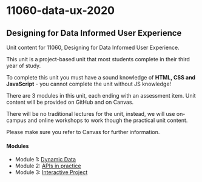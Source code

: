 # 11060-data-ux-2020
## Designing for Data Informed User Experience 

Unit content for 11060, Designing for Data Informed User Experience.

This unit is a project-based unit that most students complete in their third year of study.

To complete this unit you must have a sound knowledge of **HTML, CSS and JavaScript** - you cannot complete the unit without JS knowledge!

There are 3 modules in this unit, each ending with an assessment item. Unit content will be provided on GitHub and on Canvas. 

There will be no traditional lectures for the unit, instead, we will use on-campus and online workshops to work though the practical unit content. 

Please make sure you refer to Canvas for further information.

#### Modules
- Module 1: [Dynamic Data](https://uc-design.github.io/11060-data-ux/module-1)
- Module 2: [APIs in practice](https://uc-design.github.io/11060-data-ux/module-2)
- Module 3: [Interactive Project](https://uc-design.github.io/11060-data-ux/module-3)
